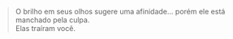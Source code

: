 > O brilho em seus olhos sugere uma afinidade... porém ele está manchado pela culpa.<br>
> Elas traíram você.
